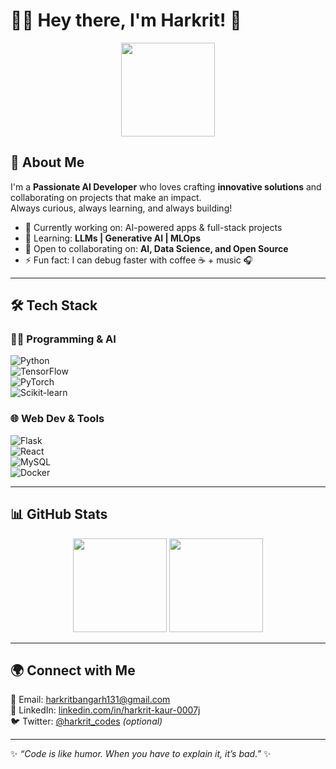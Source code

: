# 👩‍💻 Hey there, I'm Harkrit! 🚀  

<p align="center">
  <img src="https://media.giphy.com/media/836HiJc7pgzy8iNXCn/giphy.gif" width="150"/>
</p>

## 🌟 About Me  
I'm a **Passionate AI Developer** who loves crafting **innovative solutions** and collaborating on projects that make an impact.  
Always curious, always learning, and always building!  

- 🔭 Currently working on: AI-powered apps & full-stack projects  
- 🌱 Learning: **LLMs | Generative AI | MLOps**  
- 🤝 Open to collaborating on: **AI, Data Science, and Open Source**  
- ⚡ Fun fact: I can debug faster with coffee ☕ + music 🎧  

---

## 🛠️ Tech Stack  

### 👩‍💻 Programming & AI  
![Python](https://img.shields.io/badge/-Python-3776AB?style=flat&logo=python&logoColor=fff)  
![TensorFlow](https://img.shields.io/badge/-TensorFlow-FF6F00?style=flat&logo=tensorflow&logoColor=fff)  
![PyTorch](https://img.shields.io/badge/-PyTorch-EE4C2C?style=flat&logo=pytorch&logoColor=fff)  
![Scikit-learn](https://img.shields.io/badge/-Scikit--learn-F7931E?style=flat&logo=scikit-learn&logoColor=fff)  

### 🌐 Web Dev & Tools  
![Flask](https://img.shields.io/badge/-Flask-000000?style=flat&logo=flask&logoColor=fff)  
![React](https://img.shields.io/badge/-React-61DAFB?style=flat&logo=react&logoColor=000)  
![MySQL](https://img.shields.io/badge/-MySQL-4479A1?style=flat&logo=mysql&logoColor=fff)  
![Docker](https://img.shields.io/badge/-Docker-2496ED?style=flat&logo=docker&logoColor=fff)  

---

## 📊 GitHub Stats  

<p align="center">
  <img src="https://github-readme-stats.vercel.app/api?username=harkrit07&show_icons=true&theme=radical" height="150"/>  
  <img src="https://github-readme-stats.vercel.app/api/top-langs/?username=harkrit07&layout=compact&theme=radical" height="150"/>
</p>

---

## 🌍 Connect with Me  

📧 Email: [harkritbangarh131@gmail.com](mailto:harkritbangarh131@gmail.com)  
🔗 LinkedIn: [linkedin.com/in/harkrit-kaur-0007j](https://www.linkedin.com/in/harkrit-kaur-0007j)  
🐦 Twitter: [@harkrit_codes](#) _(optional)_  

---

✨ *“Code is like humor. When you have to explain it, it’s bad.”* ✨  
